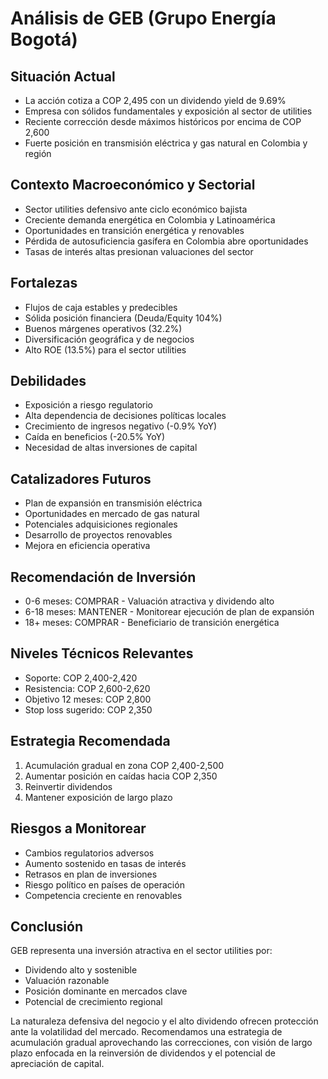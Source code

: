 # Análisis de GEB (Grupo Energía Bogotá)

## Situación Actual

- La acción cotiza a COP 2,495 con un dividendo yield de 9.69%
- Empresa con sólidos fundamentales y exposición al sector de utilities
- Reciente corrección desde máximos históricos por encima de COP 2,600
- Fuerte posición en transmisión eléctrica y gas natural en Colombia y región

## Contexto Macroeconómico y Sectorial

- Sector utilities defensivo ante ciclo económico bajista
- Creciente demanda energética en Colombia y Latinoamérica
- Oportunidades en transición energética y renovables
- Pérdida de autosuficiencia gasífera en Colombia abre oportunidades
- Tasas de interés altas presionan valuaciones del sector

## Fortalezas

- Flujos de caja estables y predecibles
- Sólida posición financiera (Deuda/Equity 104%)
- Buenos márgenes operativos (32.2%)
- Diversificación geográfica y de negocios
- Alto ROE (13.5%) para el sector utilities

## Debilidades

- Exposición a riesgo regulatorio
- Alta dependencia de decisiones políticas locales
- Crecimiento de ingresos negativo (-0.9% YoY)
- Caída en beneficios (-20.5% YoY)
- Necesidad de altas inversiones de capital

## Catalizadores Futuros

- Plan de expansión en transmisión eléctrica
- Oportunidades en mercado de gas natural
- Potenciales adquisiciones regionales
- Desarrollo de proyectos renovables
- Mejora en eficiencia operativa

## Recomendación de Inversión

- 0-6 meses: COMPRAR - Valuación atractiva y dividendo alto
- 6-18 meses: MANTENER - Monitorear ejecución de plan de expansión
- 18+ meses: COMPRAR - Beneficiario de transición energética

## Niveles Técnicos Relevantes

- Soporte: COP 2,400-2,420
- Resistencia: COP 2,600-2,620
- Objetivo 12 meses: COP 2,800
- Stop loss sugerido: COP 2,350

## Estrategia Recomendada

1. Acumulación gradual en zona COP 2,400-2,500
2. Aumentar posición en caídas hacia COP 2,350
3. Reinvertir dividendos
4. Mantener exposición de largo plazo

## Riesgos a Monitorear

- Cambios regulatorios adversos
- Aumento sostenido en tasas de interés
- Retrasos en plan de inversiones
- Riesgo político en países de operación
- Competencia creciente en renovables

## Conclusión

GEB representa una inversión atractiva en el sector utilities por:

- Dividendo alto y sostenible
- Valuación razonable
- Posición dominante en mercados clave
- Potencial de crecimiento regional

La naturaleza defensiva del negocio y el alto dividendo ofrecen protección ante la volatilidad del mercado. Recomendamos una estrategia de acumulación gradual aprovechando las correcciones, con visión de largo plazo enfocada en la reinversión de dividendos y el potencial de apreciación de capital.

